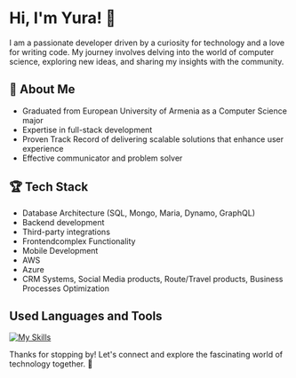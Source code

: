 # Hi, I'm Yura! 🤖

I am a passionate developer driven by a curiosity for technology and a love for writing code. My journey involves delving into the world of computer science, exploring new ideas, and sharing my insights with the community.

## 🚀 About Me

- Graduated from European University of Armenia as a Computer Science major
- Expertise in full-stack development
- Proven Track Record of delivering scalable solutions that enhance user experience
- Effective communicator and problem solver

## 🏆 Tech Stack

- Database Architecture (SQL, Mongo, Maria, Dynamo, GraphQL)
- Backend development
- Third-party integrations
- Frontendcomplex Functionality
- Mobile Development
- AWS
- Azure
- CRM Systems, Social Media products, Route/Travel products, Business Processes Optimization

##  Used Languages and Tools

[![My Skills](https://skillicons.dev/iconsvscode,webstorm,html,angular,azure,css,firebase,graphql,java,js,linux,mongodb,mysql,nestjs,nextjs,nodejs,nuxtjs,react,redux,sass,supabase,tailwind,vuekotlin,nodejs,figma&theme=light)](https://skillicons.dev)


Thanks for stopping by! Let's connect and explore the fascinating world of technology together. 🚀
